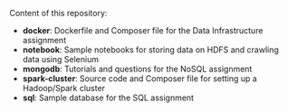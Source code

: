 Content of this repository:
+ **docker**: Dockerfile and Composer file for the Data Infrastructure assignment
+ **notebook**: Sample notebooks for storing data on HDFS and crawling data using Selenium
+ **mongodb**: Tutorials and questions for the NoSQL assignment
+ **spark-cluster**: Source code and Composer file for setting up a Hadoop/Spark cluster
+ **sql**: Sample database for the SQL assignment

